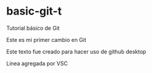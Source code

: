 # basic-git-t
Tutorial básico de Git

Este es mi primer cambio en Git

Este texto fue creado para hacer uso de github desktop

Linea agregada por VSC